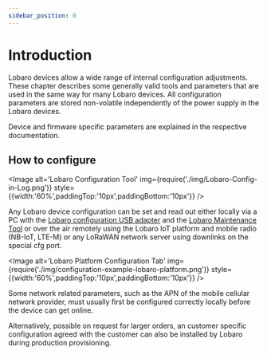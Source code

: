```yaml
---
sidebar_position: 0
---
```


# Introduction

Lobaro devices allow a wide range of internal configuration adjustments.
These chapter describes some generally valid tools and parameters that are used in the same way for many Lobaro devices.
All configuration parameters are stored non-volatile independently of the power supply in the Lobaro devices.

Device and firmware specific parameters are explained in the respective documentation.

## How to configure

<Image alt='Lobaro Configuration Tool'
img={require('./img/Lobaro-Config-in-Log.png')}
style={{width:'60%',paddingTop:'10px',paddingBottom:'10px'}} />

Any Lobaro device configuration can be set and read out either locally via a PC with the [Lobaro configuration USB
adapter](./usb-cfg-adapter) and the [Lobaro Maintenance Tool](./lobaro-tool/index.md) or over the air remotely
using the Lobaro IoT platform and mobile radio (NB-IoT, LTE-M) or any LoRaWAN network server using downlinks on the
special cfg port.

<Image alt='Lobaro Platform Configuration Tab'
img={require('./img/configuration-example-lobaro-platform.png')}
style={{width:'60%',paddingTop:'10px',paddingBottom:'10px'}} />

Some network related parameters, such as the APN of the mobile cellular network provider, must usually
first be configured correctly locally before the device can get online.

Alternatively, possible on request for larger orders, an customer specific configuration agreed with the customer can
also be installed by Lobaro during
production provisioning.

